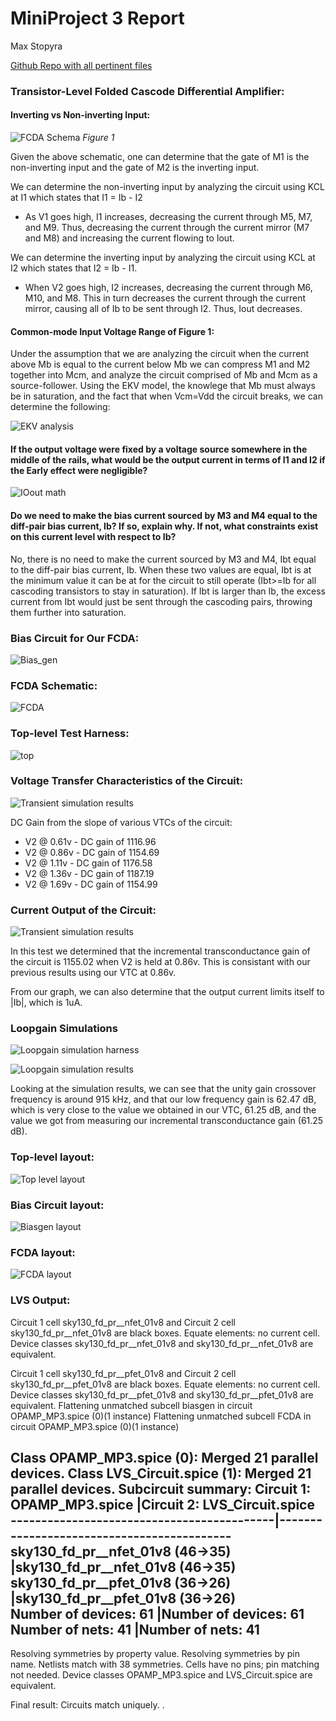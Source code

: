 # MiniProject 3 Report
Max Stopyra

[Github Repo with all pertinent files]([https://github.com/mstopyra/MADVLSI_FA23/MP3](https://github.com/mstopyra/MADVLSI_FA23/tree/main/MP3))


### Transistor-Level Folded Cascode Differential Amplifier:

#### Inverting vs Non-inverting Input: 
![FCDA Schema](Media/FCDA_REPORT.png)
*Figure 1*

 Given the above schematic, one can determine that the gate of M1 is the non-inverting input and the gate of M2 is the inverting input. 

We can determine the non-inverting input by analyzing the circuit using KCL at I1 which states that I1 = Ib - I2
- As V1 goes high, I1 increases, decreasing the current through M5, M7, and M9. Thus, decreasing the current through the current mirror (M7 and M8) and increasing the current flowing to Iout.

We can determine the inverting input by analyzing the circuit using KCL at I2 which states that I2 = Ib - I1.
- When V2 goes high, I2 increases, decreasing the current through M6, M10, and M8. This in turn decreases the current through the current mirror, causing all of Ib to be sent through I2. Thus, Iout decreases. 

#### Common-mode Input Voltage Range of Figure 1:

Under the assumption that we are analyzing the circuit when the current above Mb is equal to the current below Mb we can compress M1 and M2 together into Mcm, and analyze the circuit comprised of Mb and Mcm as a source-follower. Using the EKV model, the knowlege that Mb must always be in saturation, and the fact that when Vcm=Vdd the circuit breaks, we can determine the following:

![EKV analysis](Media/VCMMATH.jpeg)

#### If the output voltage were fixed by a voltage source somewhere in the middle of the rails, what would be the output current in terms of I1 and I2 if the Early effect were negligible?

![IOout math](Media/IOUTMATH.jpeg)

#### Do we need to make the bias current sourced by M3 and M4 equal to the diff-pair bias current, Ib? If so, explain why. If not, what constraints exist on this current level with respect to Ib?

No, there is no need to make the current sourced by M3 and M4, Ibt equal to the diff-pair bias current, Ib. When these two values are equal, Ibt is at the minimum value it can be at for the circuit to still operate (Ibt>=Ib for all cascoding transistors to stay in saturation). If Ibt is larger than Ib, the excess current from Ibt would just be sent through the cascoding pairs, throwing them further into saturation. 

### Bias Circuit for Our FCDA:
![Bias_gen](Media/Bias_gen.svg)

### FCDA Schematic:
![FCDA](Media/FCDA.svg)

### Top-level Test Harness:
![top](Media/test_harness.svg)

### Voltage Transfer Characteristics of the Circuit:
![Transient simulation results](Media/V2FIXED.svg)

DC Gain from the slope of various VTCs of the circuit:
- V2 @ 0.61v - DC gain of 1116.96
- V2 @ 0.86v - DC gain of 1154.69
- V2 @ 1.11v - DC gain of 1176.58
- V2 @ 1.36v - DC gain of 1187.19
- V2 @ 1.69v - DC gain of 1154.99

### Current Output of the Circuit:
![Transient simulation results](Media/currentout.svg)

In this test we determined that the incremental transconductance gain of the circuit is 1155.02 when V2 is held at 0.86v. This is consistant with our previous results using our VTC at 0.86v. 

From our graph, we can also determine that the output current limits itself to |Ib|, which is 1uA. 

### Loopgain Simulations
![Loopgain simulation harness](Media/test_harness_loopgain_sim.svg)

![Loopgain simulation results](Media/LOOPGAIN.svg)

Looking at the simulation results, we can see that the unity gain crossover frequency is around 915 kHz, and that our low frequency gain is 62.47 dB, which is very close to the value we obtained in our VTC, 61.25 dB, and the value we got from measuring our incremental transconductance gain (61.25 dB). 

### Top-level layout: 
![Top level layout](Media/TOPLEVELNEW.jpg)

### Bias Circuit layout: 
![Biasgen layout](Media/BIASGENNEW.jpg)

### FCDA layout: 
![FCDA layout](Media/FCDANEW.jpg)

### LVS Output:

Circuit 1 cell sky130_fd_pr__nfet_01v8 and Circuit 2 cell sky130_fd_pr__nfet_01v8 are black boxes.
Equate elements:  no current cell.
Device classes sky130_fd_pr__nfet_01v8 and sky130_fd_pr__nfet_01v8 are equivalent.

Circuit 1 cell sky130_fd_pr__pfet_01v8 and Circuit 2 cell sky130_fd_pr__pfet_01v8 are black boxes.
Equate elements:  no current cell.
Device classes sky130_fd_pr__pfet_01v8 and sky130_fd_pr__pfet_01v8 are equivalent.
Flattening unmatched subcell biasgen in circuit OPAMP_MP3.spice (0)(1 instance)
Flattening unmatched subcell FCDA in circuit OPAMP_MP3.spice (0)(1 instance)

Class OPAMP_MP3.spice (0):  Merged 21 parallel devices.
Class LVS_Circuit.spice (1):  Merged 21 parallel devices.
Subcircuit summary:
Circuit 1: OPAMP_MP3.spice                 |Circuit 2: LVS_Circuit.spice               
-------------------------------------------|-------------------------------------------
sky130_fd_pr__nfet_01v8 (46->35)           |sky130_fd_pr__nfet_01v8 (46->35)           
sky130_fd_pr__pfet_01v8 (36->26)           |sky130_fd_pr__pfet_01v8 (36->26)           
Number of devices: 61                      |Number of devices: 61                      
Number of nets: 41                         |Number of nets: 41                         
---------------------------------------------------------------------------------------
Resolving symmetries by property value.
Resolving symmetries by pin name.
Netlists match with 38 symmetries.
Cells have no pins;  pin matching not needed.
Device classes OPAMP_MP3.spice and LVS_Circuit.spice are equivalent.

Final result: Circuits match uniquely.
.
